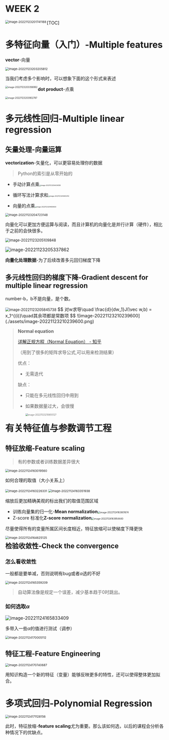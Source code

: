 # WEEK 2

<img align = "left" src="./assets/image-20221123201741188.png" alt="image-20221123201741188" style="zoom: 67%;" />



[TOC]

# 多特征向量（入门）-Multiple features

**vector**-向量

<img src="./assets/image-20221123203205812.png" alt="image-20221123203205812" style="zoom:67%;" />

当我们考虑多个影响时，可以想象下面的这个形式来表述

<img align="left" src="./assets/image-20221123203356992.png" alt="image-20221123203356992" style="zoom:50%;" />

**dot product**-点乘

<img src="./assets/image-20221123203902787.png" alt="image-20221123203902787" style="zoom: 50%;" />

# 多元线性回归-Multiple linear regression

## 矢量处理-向量运算

**vectorization**-矢量化，可以更容易处理你的数据

> Python的索引是从零开始的

- 手动计算点乘<img src="./assets/image-20221123204434599.png" alt="image-20221123204434599" style="zoom: 33%;" />

- 循环写法计算求和<img src="./assets/image-20221123204602412.png" alt="image-20221123204602412" style="zoom:33%;" />
- 向量的点乘<img src="./assets/image-20221123204659930.png" alt="image-20221123204659930" style="zoom:33%;" />

<img src="./assets/image-20221123204723148.png" alt="image-20221123204723148" style="zoom: 67%;" />

向量化可以更加方便运算与阅读，而且计算机的向量化是并行计算（硬件），相比于之前的会快很多。

<img src="./assets/image-20221123205109848.png" alt="image-20221123205109848" style="zoom:80%;" />

![image-20221123205337862](./assets/image-20221123205337862.png)

**向量化处理数据**-为了后续改善多元回归梯度下降

## 多元线性回归的梯度下降-Gradient descent for multiple linear regression

number-b，b不是向量，是个数。

<img src="./assets/image-20221123205845738.png" alt="image-20221123205845738" style="zoom:80%;" />
$$
对w求导\quad \frac{d}{dw_1}J(\vec w,b) = x_1^{(i)}\quad其余项都是常数项
$$
![image-20221123210239600](./assets/image-20221123210239600.png)

> **Normal equation**
>
> [详解正规方程（Normal Equation） - 知乎 ](https://zhuanlan.zhihu.com/p/60719445)
>
> （用到了很多的矩阵求导公式,可以用来检测结果）
>
> 优点：
>
> - 无需迭代
>
> 缺点：
>
> - 只能在多元线性回归中用到
>
> - 如果数据量过大，会很慢
>
>   <img align="left" src="./assets/image-20221123210655127.png" alt="image-20221123210655127" style="zoom:50%;" />

# 有关特征值与参数调节工程

## 特征放缩-Feature scaling

>  有的参数或者训练数据差异很大

<img src="./assets/image-20221124163019560.png" alt="image-20221124163019560" style="zoom:67%;" />

如何合理的取值（大小关系上）

<img src="./assets/image-20221124163226331.png" alt="image-20221124163226331" style="zoom:67%;" />

<img src="./assets/image-20221124163351938.png" alt="image-20221124163351938" style="zoom:67%;" />

缩放后更加精确美观的标出我们的取值范围区域

- 训练向量集的归一化-**Mean normalization**<img src="./assets/image-20221124163801674.png" alt="image-20221124163801674" style="zoom:50%;" />
- Z-score 标准化**Z-score normalization**<img src="./assets/image-20221124163954440.png" alt="image-20221124163954440" style="zoom:50%;" />

尽量使得所有的变量所属区间长度相近，特征放缩可以使梯度下降更快

<img align="left" src="./assets/image-20221124164625125.png" alt="image-20221124164625125" style="zoom:67%;" />

## 检验收敛性-Check the convergence

### 怎么看收敛性

一般都是要单减，否则说明有bug或者$\alpha$选的不好

<img src="./assets/image-20221124165359209.png" alt="image-20221124165359209" style="zoom:67%;" />

> 自动算法像是规定一个误差，减少基本趋于0时跳出。

### 如何选取$\alpha$

![image-20221124165833409](./assets/image-20221124165833409.png)

多带入一些$\alpha$的值进行测试（调参）

<img src="./assets/image-20221124170005112.png" alt="image-20221124170005112" style="zoom:67%;" />

## 特征工程-Feature Engineering

<img src="./assets/image-20221124170740687.png" alt="image-20221124170740687" style="zoom:67%;" />

用知识构造一个新的特征（变量）能够反映更多的特性，还可以使得整体更加拟合。

# 多项式回归-Polynomial Regression

<img src="./assets/image-20221124171128156.png" alt="image-20221124171128156" style="zoom:67%;" />

此时，特征放缩-**feature scaling**尤为重要。那么该如何选，以后的课程会分析各种情况下的优缺点。

